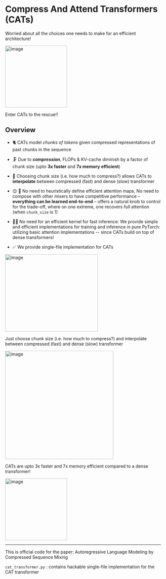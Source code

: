 # Compress And Attend Transformers (CATs)

Worried about all the choices one needs to make for an efficient architecture!

<img width="200" height="200" alt="image" src="https://github.com/user-attachments/assets/8ea2a9dc-8dc9-4d11-ad79-67399d7ba68e" />

Enter CATs to the rescue!!

## Overview

- 🐈 CATs model _chunks of tokens_ given compressed representations of past chunks in the sequence
  
- 🗜️ Due to **_compression_**, FLOPs & KV-cache diminish by a factor of chunk size (upto **3x faster** and **7x memory efficient**)
  
- 📏 Choosing chunk size (i.e. how much to compress?) allows CATs to **interpolate** between compressed (fast) and dense (slow) transformer
  
- 😌 💆 No need to heuristically define efficient attention maps, No need to compose with other mixers to have competitive performance – **everything can be learned end-to-end** – offers a natural knob to control for the trade-off, where on one extreme, one recovers full attention (when `chunk_size` is 1)
  
- 🧑‍💻 No need for an efficient kernel for fast inference: We provide simple and efficient implementations for training and inference in pure PyTorch: utilizing basic attention implementations -- since CATs build on top of dense transformers!
  
- ✅ We provide single-file implementation for CATs
 


<img width="300" height="250" alt="image" src="https://github.com/user-attachments/assets/9dfd3a04-a259-4a2d-a07e-e513f95b7710" />


Just choose chunk size (i.e. how much to compress?) and interpolate between compressed (fast) and dense (slow) transformer

<img width="350" height="350" alt="image" src="https://github.com/user-attachments/assets/ae34c9e2-4267-4ea6-bb81-665cd62d8207" />

CATs are upto 3x faster and 7x memory efficient compared to a dense transformer!

<img width="200" height="200" alt="image" src="https://github.com/user-attachments/assets/6e7a1887-618f-4ef3-8809-a27b4d101ce3" />





---

This is official code for the paper: Autoregressive Language Modeling by Compressed Sequence Mixing

`cat_transformer.py` : contains hackable single-file implementation for the CAT transformer
